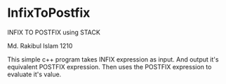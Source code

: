 # InfixToPostfix

INFIX TO POSTFIX using STACK


Md. Rakibul Islam
1210


This simple c++ program takes INFIX expression as input.
And output it's equivalent POSTFIX expression.
Then uses the POSTFIX expression to evaluate it's value.


